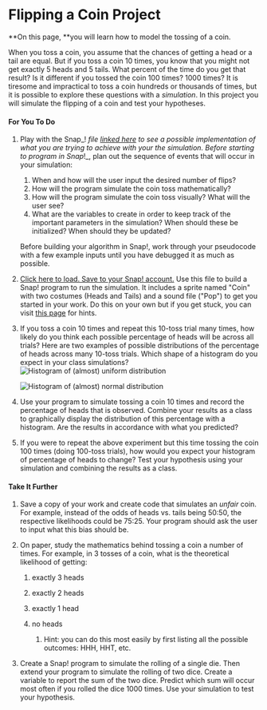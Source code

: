 # Flipping a Coin Project

**On this page, **you will learn how to model the tossing of a coin.

When you toss a coin, you assume that the chances of getting a head or a tail are equal. But if you toss a coin 10 times, you know that you might not get exactly 5 heads and 5 tails. What percent of the time do you get that result? Is it different if you tossed the coin 100 times? 1000 times? It is tiresome and impractical to toss a coin hundreds or thousands of times, but it is possible to explore these questions with a _simulation_. In this project you will simulate the flipping of a coin and test your hypotheses.

#### For You To Do

1. Play with the Snap_! _file [linked here](https://bjc.edc.org/bjc-r/cur/programming/5-algorithms/2-simulation/2c-flipping-a-coin-interactive.html) to see a possible implementation of what you are trying to achieve with your the simulation. Before starting to program in Snap_!_, plan out the sequence of events that will occur in your simulation:

   1. When and how will the user input the desired number of flips?
   2. How will the program simulate the coin toss mathematically?
   3. How will the program simulate the coin toss visually? What will the user see?
   4. What are the variables to create in order to keep track of the important parameters in the simulation? When should these be initialized? When should they be updated?

   Before building your algorithm in Snap!, work through your pseudocode with a few example inputs until you have debugged it as much as possible.

2. [Click here to load. Save to your Snap! account.](http://snap.berkeley.edu/snapsource/snap.html#open:https://bjc.edc.org/bjc-r/prog/5-algorithms/U5L6-coinflip-student.xml) Use this file to build a Snap! program to run the simulation. It includes a sprite named "Coin" with two costumes \(Heads and Tails\) and a sound file \("Pop"\) to get you started in your work. Do this on your own but if you get stuck, you can visit [this page](https://bjc.edc.org/bjc-r/cur/programming/5-algorithms/2-simulation/2b-flipping-a-coin-hints.html) for hints.

3. If you toss a coin 10 times and repeat this 10-toss trial many times, how likely do you think each possible percentage of heads will be across all trials? Here are two examples of possible distributions of the percentage of heads across many 10-toss trials. Which shape of a histogram do you expect in your class simulations? ![](https://bjc.edc.org/bjc-r/img/5-algorithms/img_flipping-a-coin/UniformDistribution.png "Histogram of \(almost\) uniform distribution")

   ![](https://bjc.edc.org/bjc-r/img/5-algorithms/img_flipping-a-coin/NormalDistribution.png "Histogram of \(almost\) normal distribution")

4. Use your program to simulate tossing a coin 10 times and record the percentage of heads that is observed. Combine your results as a class to graphically display the distribution of this percentage with a histogram. Are the results in accordance with what you predicted?

5. If you were to repeat the above experiment but this time tossing the coin 100 times \(doing 100-toss trials\), how would you expect your histogram of percentage of heads to change? Test your hypothesis using your simulation and combining the results as a class.

#### Take It Further

1. Save a copy of your work and create code that simulates an _unfair_ coin. For example, instead of the odds of heads vs. tails being 50:50, the respective likelihoods could be 75:25. Your program should ask the user to input what this bias should be.
2. On paper, study the mathematics behind tossing a coin a number of times. For example, in 3 tosses of a coin, what is the theoretical likelihood of getting:

   1. exactly 3 heads

   2. exactly 2 heads

   3. exactly 1 head

   4. no heads

      1. Hint: you can do this most easily by first listing all the possible outcomes: HHH, HHT, etc.

1. Create a Snap! program to simulate the rolling of a single die. Then extend your program to simulate the rolling of two dice. Create a variable to report the sum of the two dice. Predict which sum will occur most often if you rolled the dice 1000 times. Use your simulation to test your hypothesis.



